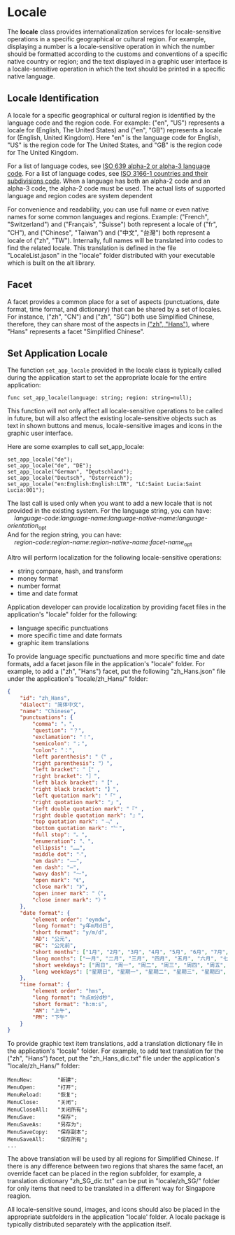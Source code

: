 # Locale

The **locale** class provides internationalization services for locale-sensitive operations in a specific geographical or cultural region. For example, displaying a number is a locale-sensitive operation in which the number should be formatted according to the customs and conventions of a specific native country or region; and the text displayed in a graphic user interface is a locale-sensitive operation in which the text should be printed in a specific native language.

## Locale Identification

A locale for a specific geographical or cultural region is identified by the language code and the region code. For example: ("en", "US") represents a locale for (English, The United States) and ("en", "GB") represents a locale for (English, United Kingdom). Here "en" is the language code for English, "US" is the region code for The United States, and "GB" is the region code for The United Kingdom.

For a list of language codes, see [ISO 639 alpha-2 or alpha-3 language code](https://en.wikipedia.org/wiki/ISO_639). For a list of language codes, see [ISO 3166-1 countries and their subdivisions code](https://en.wikipedia.org/wiki/ISO_3166-1). When a language has both an alpha-2 code and an alpha-3 code, the alpha-2 code must be used. The actual lists of supported language and region codes are system dependent

For convenience and readability, you can use full name or even native names for some common languages and regions. Example: ("French", "Switzerland") and ("Français", "Suisse") both represent a locale of ("fr", "CH"), and ("Chinese", "Taiwan") and ("中文", "台灣") both represent a locale of ("zh", "TW"). Internally, full names will be translated into codes to find the related locale. This translation is defined in the file "LocaleList.jason" in the "locale" folder distributed with your executable which is built on the alt library.


## Facet

A facet provides a common place for a set of aspects (punctuations, date format, time format, and dictionary) that can be shared by a set of locales. For instance, ("zh", "CN") and ("zh", "SG") both use Simplified Chinese, therefore, they can share most of the aspects in [("zh", "Hans")](https://www.localeplanet.com/icu/zh-Hans/index.html), where "Hans" represents a facet "Simplified Chinese".

## Set Application Locale

The function `set_app_locale` provided in the locale class is typically called during the application start to set the appropriate locale for the entire application:
```altro
func set_app_locale(language: string; region: string=null);
```
This function will not only affect all locale-sensitive operations to be called in future, but will also affect the existing locale-sensitive objects such as text in shown buttons and menus, locale-sensitive images and icons in the graphic user interface.

Here are some examples to call set_app_locale:
```altro
set_app_locale("de");
set_app_locale("de", "DE");
set_app_locale("German", "Deutschland");
set_app_locale("Deutsch", "Österreich");
set_app_locale("en:English:English:LTR", "LC:Saint Lucia:Saint Lucia:001");
```
The last call is used only when you want to add a new locale that is not provided in the existing system. For the language string, you can have:<br>
&nbsp;&nbsp;&nbsp;&nbsp;*language-code*:*language-name*:*language-native-name*:*language-orientation*<sub>opt</sub><br>
And for the region string, you can have:<br>
&nbsp;&nbsp;&nbsp;&nbsp;*region-code*:*region-name*:*region-native-name*:*facet-name*<sub>opt</sub><br>

Altro will perform localization for the following locale-sensitive operations:
* string compare, hash, and transform
* money format
* number format
* time and date format

Application developer can provide localization by providing facet files in the application's "locale" folder for the following:
* language specific punctuations
* more specific time and date formats
* graphic item translations

To provide language specific punctuations and more specific time and date formats, add a facet jason file in the application's "locale" folder. For example, to add a ("zh", "Hans") facet, put the following "zh_Hans.json" file under the application's "locale/zh_Hans/" folder:
```json
{
    "id": "zh_Hans",
    "dialect": "简体中文",
    "name": "Chinese",
    "punctuations": {
        "comma": "，",
        "question": "？",
        "exclamation": "！",
        "semicolon": "；",
        "colon": "：",
        "left parenthesis": "（" ,
        "right parenthesis": "）",
        "left bracket": "［" ,
        "right bracket": "］",
        "left black bracket": "【" ,
        "right black bracket": "】",
        "left quotation mark": "「" ,
        "right quotation mark": "」",
        "left double quotation mark": "『" ,
        "right double quotation mark": "』",
        "top quotation mark": "﹁" ,
        "bottom quotation mark": "﹂",
        "full stop": "。",
        "enumeration": "、",
        "ellipsis": "……",
        "middle dot": "‧",
        "em dash": "——",
        "en dash": "—",
        "wavy dash": "～",
        "open mark": "《",
        "close mark": "》",
        "open inner mark": "〈",
        "close inner mark": "〉"
    },
    "date format": {
        "element order": "eymdw",
        "long format": "y年m月d日",
        "short format": "y/m/d",
        "AD": "公元",
        "BC": "公元前",
        "short months": ["1月", "2月", "3月", "4月", "5月", "6月", "7月", "8月", "9月", "10月", "11月", "12月"],
        "long months": ["一月", "二月", "三月", "四月", "五月", "六月", "七月", "八月", "九月", "十月", "十一月", "十二月"],
        "short weekdays": ["周日", "周一", "周二", "周三", "周四", "周五", "周六"],
        "long weekdays": ["星期日", "星期一", "星期二", "星期三", "星期四", "星期五", "星期六"]
    },
    "time format": {
        "element order": "hms",
        "long format": "h点m分d秒",
        "short format": "h:m:s",
        "AM": "上午",
        "PM": "下午"
    }
}
```
To provide graphic text item translations, add a translation dictionary file in the application's "locale" folder. For example, to add text translation for the ("zh", "Hans") facet, put the "zh_Hans_dic.txt" file under the application's "locale/zh_Hans/" folder:
```
MenuNew:        "新建";
MenuOpen:       "打开";
MenuReload:     "恢复";
MenuClose:      "关闭";
MenuCloseAll:   "关闭所有";
MenuSave:       "保存";
MenuSaveAs:     "另存为";
MenuSaveCopy:   "保存副本";
MenuSaveAll:    "保存所有";
...
```
The above translation will be used by all regions for Simplified Chinese. If there is any difference between two regions that shares the same facet, an override facet can be placed in the region subfolder, for example, a translation dictionary "zh_SG_dic.txt" can be put in "locale/zh_SG/" folder for only items that need to be translated in a different way for Singapore reagion.

All locale-sensitive sound, images, and icons should also be placed in the appropriate subfolders in the application "locale' folder. A locale package is typically distributed separately with the application itself.







